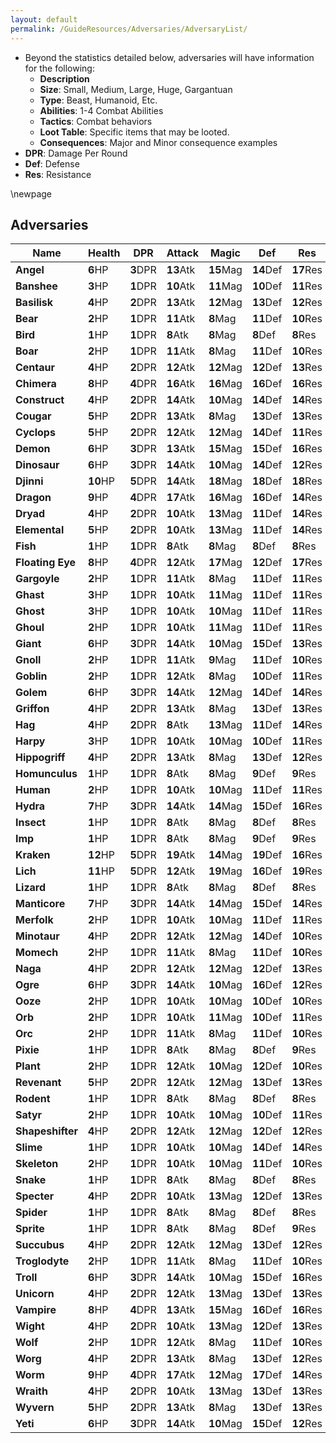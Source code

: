 ```yaml
---
layout: default
permalink: /GuideResources/Adversaries/AdversaryList/
---
```

- Beyond the statistics detailed below, adversaries will have information for the following:
	- **Description**
	- **Size**: Small, Medium, Large, Huge, Gargantuan
	- **Type**: Beast, Humanoid, Etc.
	- **Abilities**: 1-4 Combat Abilities
	- **Tactics**: Combat behaviors
	- **Loot Table**: Specific items that may be looted.
	- **Consequences**: Major and Minor consequence examples
- **DPR**: Damage Per Round
- **Def**: Defense
- **Res**: Resistance

\newpage

## Adversaries

| Name             | Health    | DPR       | Attack     | Magic      | Def        | Res        |
| ---------------- | --------- | --------- | ---------- | ---------- | ---------- | ---------- |
| **Angel**       | **6**HP  | **3**DPR | **13**Atk | **15**Mag | **14**Def | **17**Res |
| **Banshee**     | **3**HP  | **1**DPR | **10**Atk | **11**Mag | **10**Def | **11**Res |
| **Basilisk**    | **4**HP  | **2**DPR | **13**Atk | **12**Mag | **13**Def | **12**Res |
| **Bear**        | **2**HP  | **1**DPR | **11**Atk | **8**Mag  | **11**Def | **10**Res |
| **Bird**        | **1**HP  | **1**DPR | **8**Atk  | **8**Mag  | **8**Def  | **8**Res  |
| **Boar**        | **2**HP  | **1**DPR | **11**Atk | **8**Mag  | **11**Def | **10**Res |
| **Centaur**     | **4**HP  | **2**DPR | **12**Atk | **12**Mag | **12**Def | **13**Res |
| **Chimera**     | **8**HP  | **4**DPR | **16**Atk | **16**Mag | **16**Def | **16**Res |
| **Construct**   | **4**HP  | **2**DPR | **14**Atk | **10**Mag | **14**Def | **14**Res |
| **Cougar**      | **5**HP  | **2**DPR | **13**Atk | **8**Mag  | **13**Def | **13**Res |
| **Cyclops**     | **5**HP  | **2**DPR | **12**Atk | **12**Mag | **14**Def | **11**Res |
| **Demon**       | **6**HP  | **3**DPR | **13**Atk | **15**Mag | **15**Def | **16**Res |
| **Dinosaur**    | **6**HP  | **3**DPR | **14**Atk | **10**Mag | **14**Def | **12**Res |
| **Djinni**      | **10**HP | **5**DPR | **14**Atk | **18**Mag | **18**Def | **18**Res |
| **Dragon**      | **9**HP  | **4**DPR | **17**Atk | **16**Mag | **16**Def | **14**Res |
| **Dryad**       | **4**HP  | **2**DPR | **10**Atk | **13**Mag | **11**Def | **14**Res |
| **Elemental**   | **5**HP  | **2**DPR | **10**Atk | **13**Mag | **11**Def | **14**Res |
| **Fish**        | **1**HP  | **1**DPR | **8**Atk  | **8**Mag  | **8**Def  | **8**Res  |
| **Floating Eye**| **8**HP  | **4**DPR | **12**Atk | **17**Mag | **12**Def | **17**Res |
| **Gargoyle**    | **2**HP  | **1**DPR | **11**Atk | **8**Mag  | **11**Def | **11**Res |
| **Ghast**       | **3**HP  | **1**DPR | **10**Atk | **11**Mag | **11**Def | **11**Res |
| **Ghost**       | **3**HP  | **1**DPR | **10**Atk | **10**Mag | **11**Def | **11**Res |
| **Ghoul**       | **2**HP  | **1**DPR | **10**Atk | **11**Mag | **11**Def | **11**Res |
| **Giant**       | **6**HP  | **3**DPR | **14**Atk | **10**Mag | **15**Def | **13**Res |
| **Gnoll**       | **2**HP  | **1**DPR | **11**Atk | **9**Mag  | **11**Def | **10**Res |
| **Goblin**      | **2**HP  | **1**DPR | **12**Atk | **8**Mag  | **10**Def | **11**Res |
| **Golem**       | **6**HP  | **3**DPR | **14**Atk | **12**Mag | **14**Def | **14**Res |
| **Griffon**     | **4**HP  | **2**DPR | **13**Atk | **8**Mag  | **13**Def | **13**Res |
| **Hag**         | **4**HP  | **2**DPR | **8**Atk  | **13**Mag | **11**Def | **14**Res |
| **Harpy**       | **3**HP  | **1**DPR | **10**Atk | **10**Mag | **10**Def | **11**Res |
| **Hippogriff**  | **4**HP  | **2**DPR | **13**Atk | **8**Mag  | **13**Def | **12**Res |
| **Homunculus**  | **1**HP  | **1**DPR | **8**Atk  | **8**Mag  | **9**Def  | **9**Res  |
| **Human**       | **2**HP  | **1**DPR | **10**Atk | **10**Mag | **11**Def | **11**Res |
| **Hydra**       | **7**HP  | **3**DPR | **14**Atk | **14**Mag | **15**Def | **16**Res |
| **Insect**      | **1**HP  | **1**DPR | **8**Atk  | **8**Mag  | **8**Def  | **8**Res  |
| **Imp**         | **1**HP  | **1**DPR | **8**Atk  | **8**Mag  | **9**Def  | **9**Res  |
| **Kraken**      | **12**HP | **5**DPR | **19**Atk | **14**Mag | **19**Def | **16**Res |
| **Lich**        | **11**HP | **5**DPR | **12**Atk | **19**Mag | **16**Def | **19**Res |
| **Lizard**      | **1**HP  | **1**DPR | **8**Atk  | **8**Mag  | **8**Def  | **8**Res  |
| **Manticore**   | **7**HP  | **3**DPR | **14**Atk | **14**Mag | **15**Def | **14**Res |
| **Merfolk**     | **2**HP  | **1**DPR | **10**Atk | **10**Mag | **11**Def | **11**Res |
| **Minotaur**    | **4**HP  | **2**DPR | **12**Atk | **12**Mag | **14**Def | **10**Res |
| **Momech**      | **2**HP  | **1**DPR | **11**Atk | **8**Mag  | **11**Def | **10**Res |
| **Naga**        | **4**HP  | **2**DPR | **12**Atk | **12**Mag | **12**Def | **13**Res |
| **Ogre**        | **6**HP  | **3**DPR | **14**Atk | **10**Mag | **16**Def | **12**Res |
| **Ooze**        | **2**HP  | **1**DPR | **10**Atk | **10**Mag | **10**Def | **10**Res |
| **Orb**         | **2**HP  | **1**DPR | **10**Atk | **11**Mag | **10**Def | **11**Res |
| **Orc**         | **2**HP  | **1**DPR | **11**Atk | **8**Mag  | **11**Def | **10**Res |
| **Pixie**       | **1**HP  | **1**DPR | **8**Atk  | **8**Mag  | **8**Def  | **9**Res  |
| **Plant**       | **2**HP  | **1**DPR | **12**Atk | **10**Mag | **12**Def | **10**Res |
| **Revenant**    | **5**HP  | **2**DPR | **12**Atk | **12**Mag | **13**Def | **13**Res |
| **Rodent**      | **1**HP  | **1**DPR | **8**Atk  | **8**Mag  | **8**Def  | **8**Res  |
| **Satyr**       | **2**HP  | **1**DPR | **10**Atk | **10**Mag | **10**Def | **11**Res |
| **Shapeshifter**| **4**HP  | **2**DPR | **12**Atk | **12**Mag | **12**Def | **12**Res |
| **Slime**       | **1**HP  | **1**DPR | **10**Atk | **10**Mag | **14**Def | **14**Res |
| **Skeleton**    | **2**HP  | **1**DPR | **10**Atk | **10**Mag | **11**Def | **10**Res |
| **Snake**       | **1**HP  | **1**DPR | **8**Atk  | **8**Mag  | **8**Def  | **8**Res  |
| **Specter**     | **4**HP  | **2**DPR | **10**Atk | **13**Mag | **12**Def | **13**Res |
| **Spider**      | **1**HP  | **1**DPR | **8**Atk  | **8**Mag  | **8**Def  | **8**Res  |
| **Sprite**      | **1**HP  | **1**DPR | **8**Atk  | **8**Mag  | **8**Def  | **9**Res  |
| **Succubus**    | **4**HP  | **2**DPR | **12**Atk | **12**Mag | **13**Def | **12**Res |
| **Troglodyte**  | **2**HP  | **1**DPR | **11**Atk | **8**Mag  | **11**Def | **10**Res |
| **Troll**       | **6**HP  | **3**DPR | **14**Atk | **10**Mag | **15**Def | **16**Res |
| **Unicorn**     | **4**HP  | **2**DPR | **12**Atk | **13**Mag | **13**Def | **13**Res |
| **Vampire**     | **8**HP  | **4**DPR | **13**Atk | **15**Mag | **16**Def | **16**Res |
| **Wight**       | **4**HP  | **2**DPR | **10**Atk | **13**Mag | **12**Def | **13**Res |
| **Wolf**        | **2**HP  | **1**DPR | **12**Atk | **8**Mag  | **11**Def | **10**Res |
| **Worg**        | **4**HP  | **2**DPR | **13**Atk | **8**Mag  | **13**Def | **12**Res |
| **Worm**        | **9**HP  | **4**DPR | **17**Atk | **12**Mag | **17**Def | **14**Res |
| **Wraith**      | **4**HP  | **2**DPR | **10**Atk | **13**Mag | **13**Def | **13**Res |
| **Wyvern**      | **5**HP  | **2**DPR | **13**Atk | **8**Mag  | **13**Def | **13**Res |
| **Yeti**        | **6**HP  | **3**DPR | **14**Atk | **10**Mag | **15**Def | **12**Res |
